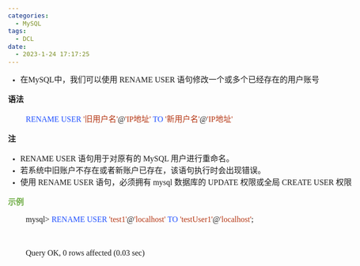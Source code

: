 ```yaml
---
categories:
  - MySQL
tags:
  - DCL
date:
  - 2023-1-24 17:17:25
---
```


<body lang=zh-CN style='font-family:Calibri;font-size:11.0pt'>
<!--StartFragment-->

<div style='direction:ltr;border-width:100%'>

<div style='direction:ltr;margin-top:0in;margin-left:0in;width:8.0888in'>

<div style='direction:ltr;margin-top:0in;margin-left:0in;width:8.0888in'>

<ul type=disc style='direction:ltr;unicode-bidi:embed;margin-top:0in;
 margin-bottom:0in'>
 <li style='margin-top:0;margin-bottom:0;vertical-align:middle'><span
     style='font-family:"Microsoft YaHei UI";font-size:12.0pt' lang=zh-CN>在</span><span
     style='font-family:"Comic Sans MS";font-size:12.0pt' lang=en-US>MySQL</span><span
     style='font-family:"Microsoft YaHei UI";font-size:12.0pt' lang=zh-CN>中，我们可以使用&nbsp;</span><span
     style='font-family:"Comic Sans MS";font-size:12.0pt' lang=zh-CN>RENAME
     USER</span><span style='font-family:"Microsoft YaHei UI";font-size:12.0pt'
     lang=zh-CN>&nbsp;语句修改一个或多个已经存在的用户账号</span></li>
</ul>

<p style='font-family:"Microsoft YaHei UI";font-size:12.0pt'><span
style='font-weight:bold'>语法</span></p>

<p style='margin-left:.375in;font-size:12.0pt'><span
style='font-family:"Comic Sans MS";color:#2151FF'>RENAME USER </span><span
style='font-family:"Comic Sans MS";color:#B43512'>'</span><span
style='font-family:"Microsoft YaHei UI";color:#B43512'>旧用户</span><span
style='font-family:"Microsoft YaHei";color:#B43512'>名</span><span
style='font-family:"Comic Sans MS";color:#B43512'>'</span><span
style='font-family:"Comic Sans MS"'>@</span><span style='font-family:"Comic Sans MS";
color:#B43512'>'IP</span><span style='font-family:"Microsoft YaHei";color:#B43512'>地址</span><span
style='font-family:"Comic Sans MS";color:#B43512'>' </span><span
style='font-family:"Comic Sans MS";color:#2151FF'>TO </span><span
style='font-family:"Comic Sans MS";color:#B43512'>'</span><span
style='font-family:"Microsoft YaHei";color:#B43512'>新用户名</span><span
style='font-family:"Comic Sans MS";color:#B43512'>'</span><span
style='font-family:"Comic Sans MS"'>@</span><span style='font-family:"Comic Sans MS";
color:#B43512'>'IP</span><span style='font-family:"Microsoft YaHei";color:#B43512'>地址</span><span
style='font-family:"Comic Sans MS";color:#B43512'>'</span></p>

<p style='font-family:"Microsoft YaHei UI";font-size:12.0pt'><span
style='font-weight:bold'>注</span></p>

<ul type=disc style='direction:ltr;unicode-bidi:embed;margin-top:0in;
 margin-bottom:0in'>
 <li style='margin-top:0;margin-bottom:0;vertical-align:middle'><span
     style='font-family:"Comic Sans MS";font-size:12.0pt'>RENAME USER </span><span
     style='font-family:"Microsoft YaHei UI";font-size:12.0pt'>语句用于对原有的</span><span
     style='font-family:"Comic Sans MS";font-size:12.0pt'> MySQL </span><span
     style='font-family:"Microsoft YaHei UI";font-size:12.0pt'>用户进行重命名。</span></li>
 <li style='margin-top:0;margin-bottom:0;vertical-align:middle'><span
     style='font-family:"Microsoft YaHei UI";font-size:12.0pt'>若系统中旧账户不存在或者新账户已存在，该语句执行时会出现错误。</span></li>
 <li style='margin-top:0;margin-bottom:0;vertical-align:middle'><span
     style='font-family:"Microsoft YaHei UI";font-size:12.0pt'>使用</span><span
     style='font-family:"Comic Sans MS";font-size:12.0pt'> RENAME USER </span><span
     style='font-family:"Microsoft YaHei UI";font-size:12.0pt'>语句，必须拥有</span><span
     style='font-family:"Comic Sans MS";font-size:12.0pt'> mysql </span><span
     style='font-family:"Microsoft YaHei UI";font-size:12.0pt'>数据库的</span><span
     style='font-family:"Comic Sans MS";font-size:12.0pt'> UPDATE </span><span
     style='font-family:"Microsoft YaHei UI";font-size:12.0pt'>权限或全局</span><span
     style='font-family:"Comic Sans MS";font-size:12.0pt'> CREATE USER </span><span
     style='font-family:"Microsoft YaHei UI";font-size:12.0pt'>权限</span></li>
</ul>

<p style='font-family:"Microsoft YaHei UI";font-size:12.0pt;
color:#70AD47'><span style='font-weight:bold'>示例</span></p>

<p style='margin-left:.375in;font-family:"Comic Sans MS";font-size:
12.0pt'><span lang=zh-CN>mysql&gt; </span><span style='color:#2151FF'
lang=zh-CN>RENAME USER </span><span style='color:#B43512' lang=zh-CN>'test1'</span><span
lang=zh-CN>@</span><span style='color:#B43512' lang=zh-CN>'localhost'</span><span
lang=en-US> </span><span style='color:#2151FF' lang=zh-CN>TO </span><span
style='color:#B43512' lang=zh-CN>'testUser1'</span><span lang=zh-CN>@</span><span
style='color:#B43512' lang=zh-CN>'localhost'</span><span lang=zh-CN>;</span></p>

<p style='margin-left:.375in;font-family:"Comic Sans MS";font-size:
12.0pt'>&nbsp;</p>

<p style='margin-left:.375in;font-family:"Comic Sans MS";font-size:
12.0pt'>Query OK, 0 rows affected (0.03 sec)</p>

<p style='margin-left:.375in;font-family:"Microsoft YaHei UI";
font-size:12.0pt;color:#70AD47'>&nbsp;</p>

</div>

</div>

</div>

<!--EndFragment-->
</body>
